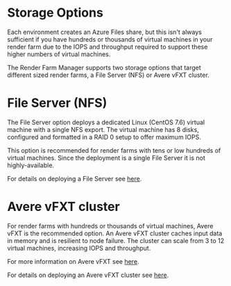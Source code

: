 # Storage Options

Each environment creates an Azure Files share, but this isn't always sufficient if you have hundreds or thousands of virtual machines in
your render farm due to the IOPS and throughput required to support these higher numbers of virtual machines.

The Render Farm Manager supports two storage options that target different sized render farms, a File Server (NFS) or Avere vFXT cluster. 

# File Server (NFS)

The File Server option deploys a dedicated Linux (CentOS 7.6) virtual machine with a single NFS export.  The virtual machine has 8 disks, configured and formatted in a RAID 0 setup to offer maximum IOPS.

This option is recommended for render farms with tens or low hundreds of virtual machines. Since the deployment is a single File Server it is not highly-available.

For details on deploying a File Server see [here](31-storage-fileserver-deploy.md).

# Avere vFXT cluster

For render farms with hundreds or thousands of virtual machines, Avere vFXT is the recommended option. An Avere vFXT cluster caches input data in memory and is resilient to node failure. The cluster can scale from 3 to 12 virtual machines, increasing IOPS and throughput.

For more information on Avere vFXT see [here](https://azure.microsoft.com/en-au/services/storage/avere-vfxt/).

For details on deploying an Avere vFXT cluster see [here](32-storage-avere-deploy.md).

